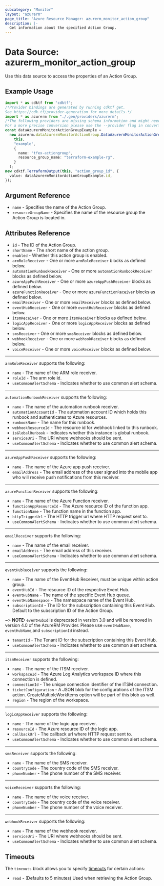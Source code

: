 ```yaml
---
subcategory: "Monitor"
layout: "azurerm"
page_title: "Azure Resource Manager: azurerm_monitor_action_group"
description: |-
  Get information about the specified Action Group.
---
```


# Data Source: azurerm\_monitor\_action\_group

Use this data source to access the properties of an Action Group.

## Example Usage

```typescript
import * as cdktf from "cdktf";
/*Provider bindings are generated by running cdktf get.
See https://cdk.tf/provider-generation for more details.*/
import * as azurerm from "./.gen/providers/azurerm";
/*The following providers are missing schema information and might need manual adjustments to synthesize correctly: azurerm.
For a more precise conversion please use the --provider flag in convert.*/
const dataAzurermMonitorActionGroupExample =
  new azurerm.dataAzurermMonitorActionGroup.DataAzurermMonitorActionGroup(
    this,
    "example",
    {
      name: "tfex-actiongroup",
      resource_group_name: "terraform-example-rg",
    }
  );
new cdktf.TerraformOutput(this, "action_group_id", {
  value: dataAzurermMonitorActionGroupExample.id,
});

```

## Argument Reference

* `name` - Specifies the name of the Action Group.
* `resourceGroupName` - Specifies the name of the resource group the Action Group is located in.

## Attributes Reference

* `id` - The ID of the Action Group.
* `shortName` - The short name of the action group.
* `enabled` - Whether this action group is enabled.
* `armRoleReceiver` - One or more `armRoleReceiver` blocks as defined below.
* `automationRunbookReceiver` - One or more `automationRunbookReceiver` blocks as defined below.
* `azureAppPushReceiver` - One or more `azureAppPushReceiver` blocks as defined below.
* `azureFunctionReceiver` - One or more `azureFunctionReceiver` blocks as defined below.
* `emailReceiver` - One or more `emailReceiver` blocks as defined below.
* `eventHubReceiver` - One or more `eventHubReceiver` blocks as defined below.
* `itsmReceiver` - One or more `itsmReceiver` blocks as defined below.
* `logicAppReceiver` - One or more `logicAppReceiver` blocks as defined below.
* `smsReceiver` - One or more `smsReceiver` blocks as defined below.
* `webhookReceiver` - One or more `webhookReceiver` blocks as defined below.
* `voiceReceiver` - One or more `voiceReceiver` blocks as defined below.

***

`armRoleReceiver` supports the following:

* `name` - The name of the ARM role receiver.
* `roleId` - The arm role id.
* `useCommonAlertSchema` - Indicates whether to use common alert schema.

***

`automationRunbookReceiver` supports the following:

* `name` - The name of the automation runbook receiver.
* `automationAccountId` - The automation account ID which holds this runbook and authenticates to Azure resources.
* `runbookName` - The name for this runbook.
* `webhookResourceId` - The resource id for webhook linked to this runbook.
* `isGlobalRunbook` - Indicates whether this instance is global runbook.
* `serviceUri` - The URI where webhooks should be sent.
* `useCommonAlertSchema` - Indicates whether to use common alert schema.

***

`azureAppPushReceiver` supports the following:

* `name` - The name of the Azure app push receiver.
* `emailAddress` - The email address of the user signed into the mobile app who will receive push notifications from this receiver.

***

`azureFunctionReceiver` supports the following:

* `name` - The name of the Azure Function receiver.
* `functionAppResourceId` - The Azure resource ID of the function app.
* `functionName` - The function name in the function app.
* `httpTriggerUrl` - The HTTP trigger url where HTTP request sent to.
* `useCommonAlertSchema` - Indicates whether to use common alert schema.

***

`emailReceiver` supports the following:

* `name` - The name of the email receiver.
* `emailAddress` - The email address of this receiver.
* `useCommonAlertSchema` - Indicates whether to use common alert schema.

***

`eventHubReceiver` supports the following:

* `name` - The name of the EventHub Receiver, must be unique within action group.
* `eventHubId` - The resource ID of the respective Event Hub.
* `eventHubName` - The name of the specific Event Hub queue.
* `eventHubNamespace` - The namespace name of the Event Hub.
* `subscriptionId` - The ID for the subscription containing this Event Hub. Default to the subscription ID of the Action Group.

\~> **NOTE:** `eventHubId` is deprecated in version 3.0 and will be removed in version 4.0 of the AzureRM Provider. Please use `eventHubName`, `eventHubName`,and `subscriptionId` instead.

* `tenantId` - The Tenant ID for the subscription containing this Event Hub.
* `useCommonAlertSchema` - Indicates whether to use common alert schema.

***

`itsmReceiver` supports the following:

* `name` - The name of the ITSM receiver.
* `workspaceId` - The Azure Log Analytics workspace ID where this connection is defined.
* `connectionId` - The unique connection identifier of the ITSM connection.
* `ticketConfiguration` - A JSON blob for the configurations of the ITSM action. CreateMultipleWorkItems option will be part of this blob as well.
* `region` - The region of the workspace.

***

`logicAppReceiver` supports the following:

* `name` - The name of the logic app receiver.
* `resourceId` - The Azure resource ID of the logic app.
* `callbackUrl` - The callback url where HTTP request sent to.
* `useCommonAlertSchema` - Indicates whether to use common alert schema.

***

`smsReceiver` supports the following:

* `name` - The name of the SMS receiver.
* `countryCode` - The country code of the SMS receiver.
* `phoneNumber` - The phone number of the SMS receiver.

***

`voiceReceiver` supports the following:

* `name` - The name of the voice receiver.
* `countryCode` - The country code of the voice receiver.
* `phoneNumber` - The phone number of the voice receiver.

***

`webhookReceiver` supports the following:

* `name` - The name of the webhook receiver.
* `serviceUri` - The URI where webhooks should be sent.
* `useCommonAlertSchema` - Indicates whether to use common alert schema.

## Timeouts

The `timeouts` block allows you to specify [timeouts](https://www.terraform.io/language/resources/syntax#operation-timeouts) for certain actions:

* `read` - (Defaults to 5 minutes) Used when retrieving the Action Group.
